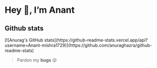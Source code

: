 <h1>Hey 👋, I’m Anant</h1>

<h2>Github stats</h2>
[![Anurag's GitHub stats](https://github-readme-stats.vercel.app/api?username=Anant-mishra1729)](https://github.com/anuraghazra/github-readme-stats)

<!-- Plateform
<h2><Github Stats</h2> -->
  
> Pardon my **bugs** 😜
<!---
Anant-mishra1729/Anant-mishra1729 is a ✨ special ✨ repository because its `README.md` (this file) appears on your GitHub profile.
You can click the Preview link to take a look at your changes.
--->

